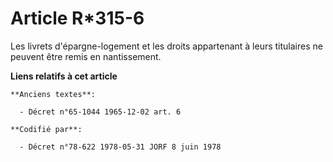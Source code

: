 # Article R*315-6

Les livrets d'épargne-logement et les droits appartenant à leurs titulaires ne peuvent être remis en nantissement.

**Liens relatifs à cet article**

	**Anciens textes**:

	  - Décret n°65-1044 1965-12-02 art. 6

	**Codifié par**:

	  - Décret n°78-622 1978-05-31 JORF 8 juin 1978
